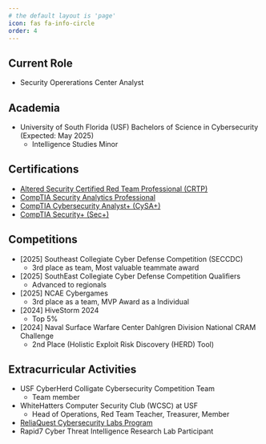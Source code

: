 ```yaml
---
# the default layout is 'page'
icon: fas fa-info-circle
order: 4
---
```



## Current Role
 - Security Opererations Center Analyst

## Academia 
 - University of South Florida (USF) Bachelors of Science in Cybersecurity (Expected: May 2025)
     - Intelligence Studies Minor

## Certifications
 - [Altered Security Certified Red Team Professional (CRTP)](https://www.credential.net/90dd4610-555c-4f07-88df-e7265bbe689c#acc.Bne6rNwq)
 - [CompTIA Security Analytics Professional](https://www.credly.com/badges/b0a8ac49-b815-4c34-ae76-25ab34213bd1)
 - [CompTIA Cybersecurity Analyst+ (CySA+)](https://www.credly.com/badges/0dc73e77-cd94-47a5-a4ba-11644b6dfa24)
 - [CompTIA Security+ (Sec+)](https://www.credly.com/badges/098f8190-7e57-4d69-9073-462bc3b15fc1/public_url)


## Competitions
- [2025] Southeast Collegiate Cyber Defense Competition (SECCDC)
  - 3rd place as team, Most valuable teammate award
- [2025] SouthEast Collegiate Cyber Defense Competition Qualifiers
  - Advanced to regionals
- [2025] NCAE Cybergames
  - 3rd place as a team, MVP Award as a Individual
- [2024] HiveStorm 2024
  - Top 5%
- [2024] Naval Surface Warfare Center Dahlgren Division National CRAM Challenge
  - 2nd Place (Holistic Exploit Risk Discovery (HERD) Tool)


## Extracurricular Activities
- USF CyberHerd Colligate Cybersecurity Competition Team
  - Team member 
- WhiteHatters Computer Security Club (WCSC) at USF
  - Head of Operations, Red Team Teacher, Treasurer, Member
- [ReliaQuest Cybersecurity Labs Program](https://www.credly.com/badges/72118d4a-15f8-40fe-890d-cb3d990cb2db/linked_in_profile)
- Rapid7 Cyber Threat Intelligence Research Lab Participant


